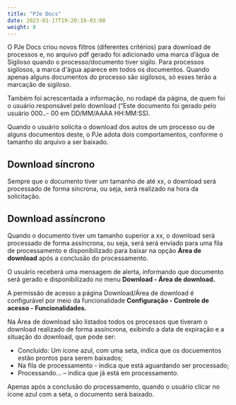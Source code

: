 ```yaml
---
title: "PJe Docs"
date: 2023-01-17T19:20:19-03:00
weight: 8
---
```

O PJe Docs criou novos filtros (diferentes critérios) para download de processos e, no arquivo pdf gerado foi adicionado uma marca d’água de Sigiloso quando o 
processo/documento tiver sigilo. Para processos sigilosos, a marca d'água aparece em todos os documentos. Quando apenas alguns documentos do processo são sigilosos, só esses terão a marcação de sigiloso.

Também foi acrescentada a informação, no rodapé da página, de quem foi o usuário responsável pelo download (“Este documento foi gerado pelo usuário 000.***.***-
00 em DD/MM/AAAA HH:MM:SS).

Quando o usuário solicita o download dos autos de um processo ou de alguns documentos deste, o PJe adota dois comportamentos, conforme o tamanho do arquivo a ser baixado.

## Download síncrono

Sempre que o documento tiver um tamanho de até xx, o download será processado de forma síncrona, ou seja, será realizado na hora da solicitação.

## Download assíncrono

Quando o documento tiver um tamanho superior a xx, o download será processado de forma assíncrona, ou seja, será será enviado para uma fila de processamento e disponibilizado para baixar na opção **Área de download** após a conclusão do processamento.

O usuário receberá uma mensagem de alerta, informando que documento será gerado e disponibilizado no menu **Download - Área de download.**

A permissão de acesso a página Download/Área de download é configurável por meio da funcionalidade **Configuração - Controle de acesso - Funcionalidades.**

Na Área de download são listados todos os processos que tiveram o download realizado de forma assíncrona, exibindo a data de expiração e a situação do download, que pode ser:
+ Concluído: Um ícone azul, com uma seta, indica que os docuementos estão prontos para serem baixados;
+ Na fila de processamento - indica que está aguardando ser processado;
+ Processando... – indica que já está em processamento.

Apenas após a conclusão do processamento, quando o usuário clicar no ícone azul com a seta, o documento será baixado.
